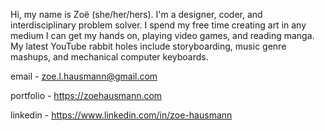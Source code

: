 Hi, my name is Zoë (she/her/hers). I'm a designer, coder, and interdisciplinary problem solver.
I spend my free time creating art in any medium I can get my hands on, playing video games, and reading manga.
My latest YouTube rabbit holes include storyboarding, music genre mashups, and mechanical computer keyboards.

email     - zoe.l.hausmann@gmail.com

portfolio - https://zoehausmann.com

linkedin  - https://www.linkedin.com/in/zoe-hausmann
